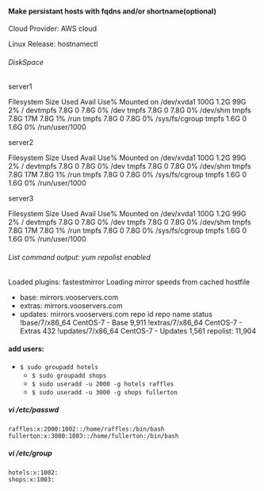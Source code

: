 #### Make persistant hosts with fqdns and/or shortname(optional)
Cloud Provider: AWS cloud

Linux Release: hostnamectl

###### DiskSpace
 
 server1

 Filesystem      Size  Used Avail Use% Mounted on
/dev/xvda1      100G  1.2G   99G   2% /
devtmpfs        7.8G     0  7.8G   0% /dev
tmpfs           7.8G     0  7.8G   0% /dev/shm
tmpfs           7.8G   17M  7.8G   1% /run
tmpfs           7.8G     0  7.8G   0% /sys/fs/cgroup
tmpfs           1.6G     0  1.6G   0% /run/user/1000


server2


Filesystem      Size  Used Avail Use% Mounted on
/dev/xvda1      100G  1.2G   99G   2% /
devtmpfs        7.8G     0  7.8G   0% /dev
tmpfs           7.8G     0  7.8G   0% /dev/shm
tmpfs           7.8G   17M  7.8G   1% /run
tmpfs           7.8G     0  7.8G   0% /sys/fs/cgroup
tmpfs           1.6G     0  1.6G   0% /run/user/1000


server3

Filesystem      Size  Used Avail Use% Mounted on
/dev/xvda1      100G  1.2G   99G   2% /
devtmpfs        7.8G     0  7.8G   0% /dev
tmpfs           7.8G     0  7.8G   0% /dev/shm
tmpfs           7.8G   17M  7.8G   1% /run
tmpfs           7.8G     0  7.8G   0% /sys/fs/cgroup
tmpfs           1.6G     0  1.6G   0% /run/user/1000


###### List command output: yum repolist enabled

Loaded plugins: fastestmirror
Loading mirror speeds from cached hostfile
 * base: mirrors.vooservers.com
 * extras: mirrors.vooservers.com
 * updates: mirrors.vooservers.com
repo id                             repo name                             status
!base/7/x86_64                      CentOS-7 - Base                       9,911
!extras/7/x86_64                    CentOS-7 - Extras                       432
!updates/7/x86_64                   CentOS-7 - Updates                    1,561
repolist: 11,904



####  add users:
  * `$ sudo groupadd hotels`
    * `$ sudo groupadd shops`
    * `$ sudo useradd -u 2000 -g hotels raffles`
    * `$ sudo useradd -u 3000 -g shops fullerton`


##### 	vi /etc/passwd
	raffles:x:2000:1002::/home/raffles:/bin/bash
    fullerton:x:3000:1003::/home/fullerton:/bin/bash

##### 	vi /etc/group

	hotels:x:1002:
    shops:x:1003: